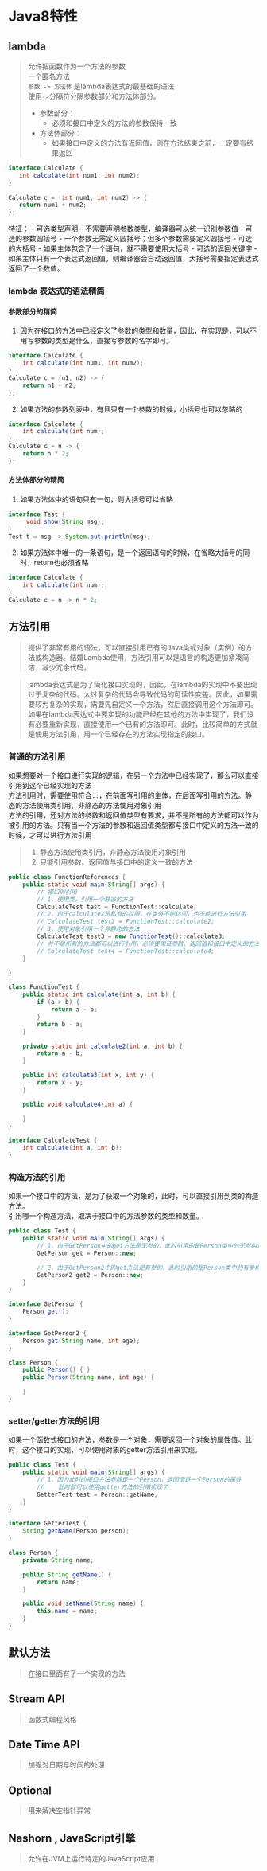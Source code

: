 # Java8特性

## lambda
> 允许把函数作为一个方法的参数<br>
> 一个匿名方法<br>
> `参数 -> 方法体` 是lambda表达式的最基础的语法<br>
> 使用`->`分隔符分隔参数部分和方法体部分。
>  - 参数部分：
>       - 必须和接口中定义的方法的参数保持一致
>  - 方法体部分：
>       - 如果接口中定义的方法有返回值，则在方法结束之前，一定要有结果返回

```java
interface Calculate {
   int calculate(int num1, int num2);
}
​
Calculate c = (int num1, int num2) -> { 
   return num1 + num2;
};
```
特征：
    - 可选类型声明
        - 不需要声明参数类型，编译器可以统一识别参数值
    - 可选的参数圆括号
        - 一个参数无需定义圆括号；但多个参数需要定义圆括号
    - 可选的大括号
        - 如果主体包含了一个语句，就不需要使用大括号
    - 可选的返回关键字
        - 如果主体只有一个表达式返回值，则编译器会自动返回值，大括号需要指定表达式返回了一个数值。
        
### lambda 表达式的语法精简

#### 参数部分的精简
1. 因为在接口的方法中已经定义了参数的类型和数量，因此，在实现是，可以不用写参数的类型是什么，直接写参数的名字即可。
```java
interface Calculate {
    int calculate(int num1, int num2);
}
Calculate c = (n1, n2) -> {
    return n1 + n2;
};
```

2. 如果方法的参数列表中，有且只有一个参数的时候，小括号也可以忽略的
```java
interface Calculate {
    int calculate(int num);
}
Calculate c = n -> {
    return n * 2;
};
```

#### 方法体部分的精简

1. 如果方法体中的语句只有一句，则大括号可以省略
```java
interface Test {
     void show(String msg);
}
Test t = msg -> System.out.println(msg);
```

2. 如果方法体中唯一的一条语句，是一个返回语句的时候，在省略大括号的同时，return也必须省略
```java 
interface Calculate {
    int calculate(int num);
}
Calculate c = n -> n * 2;
```

## 方法引用

> 提供了非常有用的语法，可以直接引用已有的Java类或对象（实例）的方法或构造器。结婚Lambda使用，方法引用可以是语言的构造更加紧凑简洁，减少冗余代码。

> lambda表达式是为了简化接口实现的，因此，在lambda的实现中不要出现过于复杂的代码。太过复杂的代码会导致代码的可读性变差。因此，如果需要较为复杂的实现，需要先自定义一个方法，然后直接调用这个方法即可。<br>
  如果在lambda表达式中要实现的功能已经在其他的方法中实现了，我们没有必要重新实现，直接使用一个已有的方法即可。此时，比较简单的方式就是使用方法引用，用一个已经存在的方法实现指定的接口。

### 普通的方法引用
如果想要对一个接口进行实现的逻辑，在另一个方法中已经实现了，那么可以直接引用到这个已经实现的方法<br>
方法引用时，需要使用符合`::`，在前面写引用的主体，在后面写引用的方法。静态的方法使用类引用，非静态的方法使用对象引用<br>
方法的引用，还对方法的参数和返回值类型有要求，并不是所有的方法都可以作为被引用的方法。只有当一个方法的参数和返回值类型都与接口中定义的方法一致的时候，才可以进行方法引用

> 1. 静态方法使用类引用，非静态方法使用对象引用
> 2. 只能引用参数、返回值与接口中的定义一致的方法

```java
public class FunctionReferences {
    public static void main(String[] args) {
        // 接口的引用
        // 1、使用类，引用一个静态的方法
        CalculateTest test = FunctionTest::calculate;
        // 2、由于calculate2是私有的权限，在类外不能访问，也不能进行方法引用
        // CalculateTest test2 = FunctionTest::calculate2;
        // 3、使用对象引用一个非静态的方法
        CalculateTest test3 = new FunctionTest()::calculate3;
        // 并不是所有的方法都可以进行引用，必须要保证参数、返回值和接口中定义的方法完全一致才可以
        // CalculateTest test4 = FunctionTest::calculate4;
    }

}

class FunctionTest {
    public static int calculate(int a, int b) {
        if (a > b) {
            return a - b;
        }
        return b - a;
    }

    private static int calculate2(int a, int b) {
        return a - b;
    }

    public int calculate3(int x, int y) {
        return x - y;
    }

    public void calculate4(int a) {

    }
}

interface CalculateTest {
    int calculate(int a, int b);
}
```

### 构造方法的引用
如果一个接口中的方法，是为了获取一个对象的，此时，可以直接引用到类的构造方法。<br>
引用哪一个构造方法，取决于接口中的方法参数的类型和数量。
```java
public class Test {
    public static void main(String[] args) {
        // 1、由于GetPerson中的get方法是无参的，此时引用的是Person类中的无参构造方法
        GetPerson get = Person::new;

        // 2、由于GetPerson2中的get方法是有参的，此时引用的是Person类中的有参构造方法
        GetPerson2 get2 = Person::new;
    }
}

interface GetPerson {
    Person get();
}

interface GetPerson2 {
    Person get(String name, int age);
}

class Person {
    public Person() { }
    public Person(String name, int age) {

    }
}
```

### setter/getter方法的引用
如果一个函数式接口的方法，参数是一个对象，需要返回一个对象的属性值。此时，这个接口的实现，可以使用对象的getter方法引用来实现。
```java 
public class Test {
    public static void main(String[] args) {
        // 1、因为此时的接口方法参数是一个Person，返回值是一个Person的属性
        //    此时就可以使用getter方法的引用实现了
        GetterTest test = Person::getName;
    }
}

interface GetterTest {
    String getName(Person person);
}

class Person {
    private String name;

    public String getName() {
        return name;
    }

    public void setName(String name) {
        this.name = name;
    }
}
```
## 默认方法
> 在接口里面有了一个实现的方法


## Stream API
> 函数式编程风格

## Date Time API
> 加强对日期与时间的处理

## Optional
> 用来解决空指针异常

## Nashorn , JavaScript引擎
> 允许在JVM上运行特定的JavaScript应用

